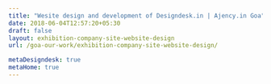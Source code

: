 ```yaml
---
title: "Wesite design and development of Designdesk.in | Ajency.in Goa"
date: 2018-06-04T12:57:20+05:30
draft: false
layout: exhibition-company-site-website-design
url: /goa-our-work/exhibition-company-site-website-design/

metaDesigndesk: true
metaHome: true
---
```

